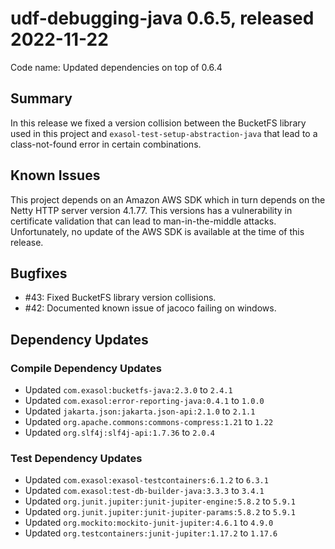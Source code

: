 # udf-debugging-java 0.6.5, released 2022-11-22

Code name: Updated dependencies on top of 0.6.4

## Summary

In this release we fixed a version collision between the BucketFS library used in this project and `exasol-test-setup-abstraction-java` that lead to a class-not-found error in certain combinations.

## Known Issues

This project depends on an Amazon AWS SDK which in turn depends on the Netty HTTP server version 4.1.77. This versions has a vulnerability in certificate validation that can lead to man-in-the-middle attacks. Unfortunately, no update of the AWS SDK is available at the time of this release.

## Bugfixes

* #43: Fixed BucketFS library version collisions.
* #42: Documented known issue of jacoco failing on windows.

## Dependency Updates

### Compile Dependency Updates

* Updated `com.exasol:bucketfs-java:2.3.0` to `2.4.1`
* Updated `com.exasol:error-reporting-java:0.4.1` to `1.0.0`
* Updated `jakarta.json:jakarta.json-api:2.1.0` to `2.1.1`
* Updated `org.apache.commons:commons-compress:1.21` to `1.22`
* Updated `org.slf4j:slf4j-api:1.7.36` to `2.0.4`

### Test Dependency Updates

* Updated `com.exasol:exasol-testcontainers:6.1.2` to `6.3.1`
* Updated `com.exasol:test-db-builder-java:3.3.3` to `3.4.1`
* Updated `org.junit.jupiter:junit-jupiter-engine:5.8.2` to `5.9.1`
* Updated `org.junit.jupiter:junit-jupiter-params:5.8.2` to `5.9.1`
* Updated `org.mockito:mockito-junit-jupiter:4.6.1` to `4.9.0`
* Updated `org.testcontainers:junit-jupiter:1.17.2` to `1.17.6`
